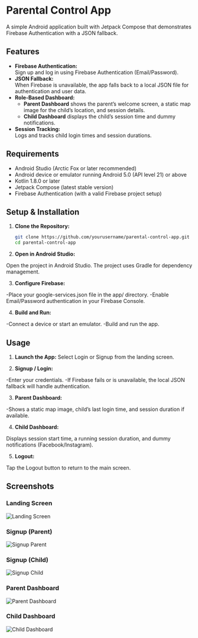 # Parental Control App

A simple Android application built with Jetpack Compose that demonstrates Firebase Authentication with a JSON fallback.

## Features

- **Firebase Authentication:**  
  Sign up and log in using Firebase Authentication (Email/Password).
- **JSON Fallback:**  
  When Firebase is unavailable, the app falls back to a local JSON file for authentication and user data.
- **Role-Based Dashboard:**  
  - **Parent Dashboard** shows the parent’s welcome screen, a static map image for the child’s location, and session details.
  - **Child Dashboard** displays the child’s session time and dummy notifications.
- **Session Tracking:**  
  Logs and tracks child login times and session durations.

## Requirements

- Android Studio (Arctic Fox or later recommended)
- Android device or emulator running Android 5.0 (API level 21) or above
- Kotlin 1.8.0 or later
- Jetpack Compose (latest stable version)
- Firebase Authentication (with a valid Firebase project setup)

## Setup & Installation

1. **Clone the Repository:**
   ```bash
   git clone https://github.com/yourusername/parental-control-app.git
   cd parental-control-app
    ```

2. **Open in Android Studio:** 

Open the project in Android Studio. The project uses Gradle for dependency management.

3. **Configure Firebase:**

-Place your google-services.json file in the app/ directory.
-Enable Email/Password authentication in your Firebase Console.

4. **Build and Run:**

-Connect a device or start an emulator.
-Build and run the app.


## Usage
1. **Launch the App:**
Select Login or Signup from the landing screen.

2. **Signup / Login:**

-Enter your credentials.
-If Firebase fails or is unavailable, the local JSON fallback will handle authentication.

3. **Parent Dashboard:**

-Shows a static map image, child’s last login time, and session duration if available.

4. **Child Dashboard:**

Displays session start time, a running session duration, and dummy notifications (Facebook/Instagram).

5. **Logout:**

Tap the Logout button to return to the main screen.

## Screenshots

### Landing Screen
![Landing Screen](Images/LandingScreen.png)

### Signup (Parent)
![Signup Parent](Images/SignupParent.png)

### Signup (Child)
![Signup Child](Images/SignupChild.png)

### Parent Dashboard
![Parent Dashboard](Images/ParentDashboard.png)

### Child Dashboard
![Child Dashboard](Images/ChildDashboard.png)










